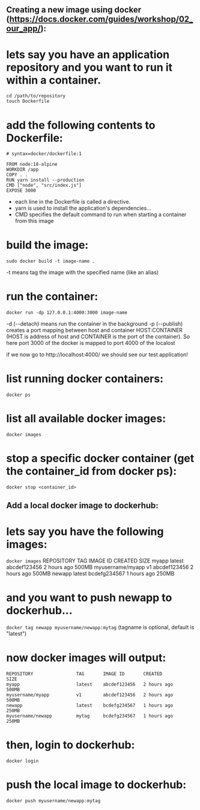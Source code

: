 ## Creating a new image using docker (https://docs.docker.com/guides/workshop/02_our_app/):

# lets say you have an application repository and you want to run it within a container.

```
cd /path/to/repository
touch Dockerfile
```
# add the following contents to Dockerfile:
```
# syntax=docker/dockerfile:1

FROM node:18-alpine
WORKDIR /app
COPY . .
RUN yarn install --production
CMD ["node", "src/index.js"]
EXPOSE 3000
```

- each line in the Dockerfile is called a directive.
- yarn is used to install the application's dependencies...
- CMD specifies the default command to run when starting a container from this image

# build the image:
```
sudo docker build -t image-name .
```
-t means tag the image with the specified name (like an alias)

# run the container:
```
docker run -dp 127.0.0.1:4000:3000 image-name
```

-d (--detach) means run the container in the background
-p (--publish) creates a port mapping between host and container HOST:CONTAINER (HOST is address of host and CONTAINER is the port of the container). So here port 3000 of the docker is mapped to port 4000 of the localost

if we now go to
http://localhost:4000/
we should see our test application!

# list running docker containers:
```docker ps```

# list all available docker images:
```docker images```

# stop a specific docker container (get the container_id from docker ps):
```docker stop <container_id>```

## Add a local docker image to dockerhub:

# lets say you have the following images:
```docker images```
REPOSITORY                TAG       IMAGE ID       CREATED         SIZE
myapp                     latest    abcdef123456   2 hours ago     500MB
myusername/myapp          v1        abcdef123456   2 hours ago     500MB
newapp                    latest    bcdefg234567   1 hours ago     250MB

# and you want to push newapp to dockerhub...
```docker tag newapp myusername/newapp:mytag```
(tagname is optional, default is "latest")
# now docker images will output:
```
REPOSITORY                TAG       IMAGE ID       CREATED         SIZE
myapp                     latest    abcdef123456   2 hours ago     500MB
myusername/myapp          v1        abcdef123456   2 hours ago     500MB
newapp                    latest    bcdefg234567   1 hours ago     250MB
myusername/newapp         mytag     bcdefg234567   1 hours ago     250MB
```
# then, login to dockerhub:
```docker login```
# push the local image to dockerhub:
```docker push myusername/newapp:mytag```
